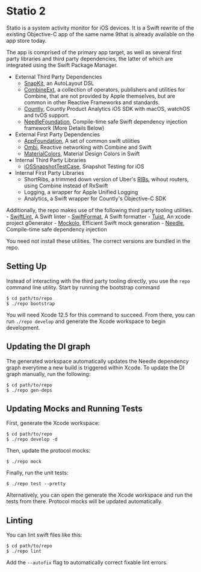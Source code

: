 # Statio 2

Statio is a system activity monitor for iOS devices. It is a Swift rewrite of the existing Objective-C app of the same name 9that is already available on the app store today.

The app is comprised of the primary app target, as well as several first party libraries and third party dependencies, the latter of which are integrated using the Swift Package Manager.

- External Third Party Dependencies
    - [SnapKit](https://snapkit.io), an AutoLayout DSL
    - [CombineExt](https://github.com/CombineCommunity/CombineExt), a collection of operators, publishers and utilities for Combine, that are not provided by Apple themselves, but are common in other Reactive Frameworks and standards.
    - [Countly](https://github.com/Countly/countly-sdk-ios), Countly Product Analytics iOS SDK with macOS, watchOS and tvOS support.
    - [NeedleFoundation](https://github.com/uber/needle), Compile-time safe Swift dependency injection framework (More Details Below)
- External First Party Dependencies
    - [AppFoundation](https://github.com/vsanthanam/AppFoundation/), A set of common swift utilities
    - [Ombi](https://ombi.network), Reactive networking with Combine and Swift
    - [MaterialColors](https://swiftmaterialcolors.xyz), Material Design Colors in Swift
- Internal Third Party Libraries
    - [iOSSnapshotTestCase](https://github.com/uber/ios-snapshot-test-case), Snapshot Testing for iOS
- Internal First Party Libraries
    - ShortRibs, a trimmed down version of Uber's [RIBs](https://github.com/uber/ribs), wihout routers, using Combine instead of RxSwift
    - Logging, a wrapper for Apple Unified Logging
    - Analytics, a Swift wrapper for Countly's Objective-C SDK

Additionally, the repo makes use of the following third party tooling utilities.
    - [SwiftLint](https://realm.github.io/SwiftLint/), A Swift linter
    - [SwiftFormat](https://github.com/nicklockwood/SwiftFormat), A Swift formatter
    - [Tuist](https://tuist.io), An xcode project g0enerator
    - [Mockolo](https://github.com/uber/ribs), Efficient Swift mock generation
    - [Needle](https://github.com/uber/needle), Compile-time safe dependency injection

You need not install these utilities. The correct versions are bundled in the repo.

## Setting Up

Instead of interacting with the third party tooling directly, you use the `repo` command line utility. Start by running the bootstrap command

```
$ cd path/to/repo
$ ./repo bootstrap
```

You will need Xcode 12.5 for this command to succeed. From there, you can run `./repo develop` and generate the Xcode workspace to begin development.

## Updating the DI graph

The generated workspace automatically updates the Needle dependency graph everytime a new build is triggered within Xcode. To update the DI graph manually, run the following:

```
$ cd path/to/repo
$ ./repo gen-deps
```

## Updating Mocks and Running Tests

First, generate the Xcode workspace:

```
$ cd path/to/repo
$ ./repo develop -d
```

Then, update the protocol mocks:

```
$ ./repo mock
```

Finally, run the unit tests:

```
$ ./repo test --pretty
```

Alternatively, you can open the generate the Xcode workspace and run the tests from there. Protocol mocks will be updated automatically.

## Linting

You can lint swift files like this:

```
$ cd path/to/repo
$ ./repo lint
```

Add the `--autofix` flag to automatically correct fixable lint errors.